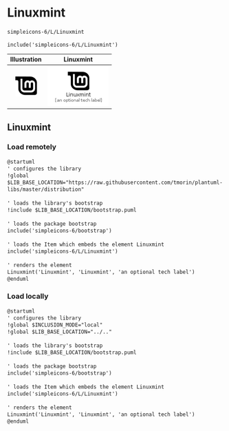 # Linuxmint


```text
simpleicons-6/L/Linuxmint
```

```text
include('simpleicons-6/L/Linuxmint')
```



| Illustration | Linuxmint |
| :---: | :---: |
| ![illustration for Illustration](../../simpleicons-6/L/Linuxmint.png) | ![illustration for Linuxmint](../../simpleicons-6/L/Linuxmint.Local.png) |




## Linuxmint

### Load remotely
```plantuml
@startuml
' configures the library
!global $LIB_BASE_LOCATION="https://raw.githubusercontent.com/tmorin/plantuml-libs/master/distribution"

' loads the library's bootstrap
!include $LIB_BASE_LOCATION/bootstrap.puml

' loads the package bootstrap
include('simpleicons-6/bootstrap')

' loads the Item which embeds the element Linuxmint
include('simpleicons-6/L/Linuxmint')

' renders the element
Linuxmint('Linuxmint', 'Linuxmint', 'an optional tech label')
@enduml
```

### Load locally
```plantuml
@startuml
' configures the library
!global $INCLUSION_MODE="local"
!global $LIB_BASE_LOCATION="../.."

' loads the library's bootstrap
!include $LIB_BASE_LOCATION/bootstrap.puml

' loads the package bootstrap
include('simpleicons-6/bootstrap')

' loads the Item which embeds the element Linuxmint
include('simpleicons-6/L/Linuxmint')

' renders the element
Linuxmint('Linuxmint', 'Linuxmint', 'an optional tech label')
@enduml
```

